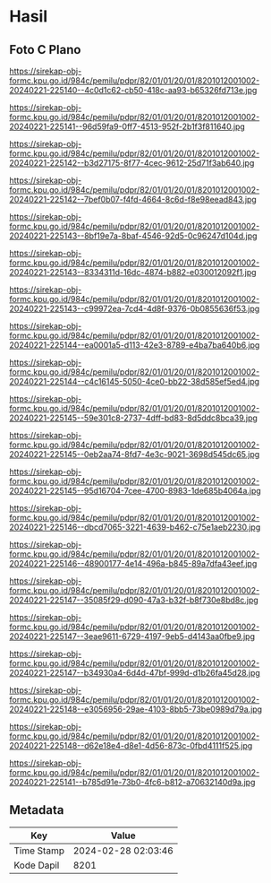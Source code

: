 # Hasil

## Foto C Plano

https://sirekap-obj-formc.kpu.go.id/984c/pemilu/pdpr/82/01/01/20/01/8201012001002-20240221-225140--4c0d1c62-cb50-418c-aa93-b65326fd713e.jpg

https://sirekap-obj-formc.kpu.go.id/984c/pemilu/pdpr/82/01/01/20/01/8201012001002-20240221-225141--96d59fa9-0ff7-4513-952f-2b1f3f811640.jpg

https://sirekap-obj-formc.kpu.go.id/984c/pemilu/pdpr/82/01/01/20/01/8201012001002-20240221-225142--b3d27175-8f77-4cec-9612-25d71f3ab640.jpg

https://sirekap-obj-formc.kpu.go.id/984c/pemilu/pdpr/82/01/01/20/01/8201012001002-20240221-225142--7bef0b07-f4fd-4664-8c6d-f8e98eead843.jpg

https://sirekap-obj-formc.kpu.go.id/984c/pemilu/pdpr/82/01/01/20/01/8201012001002-20240221-225143--8bf19e7a-8baf-4546-92d5-0c96247d104d.jpg

https://sirekap-obj-formc.kpu.go.id/984c/pemilu/pdpr/82/01/01/20/01/8201012001002-20240221-225143--8334311d-16dc-4874-b882-e030012092f1.jpg

https://sirekap-obj-formc.kpu.go.id/984c/pemilu/pdpr/82/01/01/20/01/8201012001002-20240221-225143--c99972ea-7cd4-4d8f-9376-0b0855636f53.jpg

https://sirekap-obj-formc.kpu.go.id/984c/pemilu/pdpr/82/01/01/20/01/8201012001002-20240221-225144--ea0001a5-d113-42e3-8789-e4ba7ba640b6.jpg

https://sirekap-obj-formc.kpu.go.id/984c/pemilu/pdpr/82/01/01/20/01/8201012001002-20240221-225144--c4c16145-5050-4ce0-bb22-38d585ef5ed4.jpg

https://sirekap-obj-formc.kpu.go.id/984c/pemilu/pdpr/82/01/01/20/01/8201012001002-20240221-225145--59e301c8-2737-4dff-bd83-8d5ddc8bca39.jpg

https://sirekap-obj-formc.kpu.go.id/984c/pemilu/pdpr/82/01/01/20/01/8201012001002-20240221-225145--0eb2aa74-8fd7-4e3c-9021-3698d545dc65.jpg

https://sirekap-obj-formc.kpu.go.id/984c/pemilu/pdpr/82/01/01/20/01/8201012001002-20240221-225145--95d16704-7cee-4700-8983-1de685b4064a.jpg

https://sirekap-obj-formc.kpu.go.id/984c/pemilu/pdpr/82/01/01/20/01/8201012001002-20240221-225146--dbcd7065-3221-4639-b462-c75e1aeb2230.jpg

https://sirekap-obj-formc.kpu.go.id/984c/pemilu/pdpr/82/01/01/20/01/8201012001002-20240221-225146--48900177-4e14-496a-b845-89a7dfa43eef.jpg

https://sirekap-obj-formc.kpu.go.id/984c/pemilu/pdpr/82/01/01/20/01/8201012001002-20240221-225147--35085f29-d090-47a3-b32f-b8f730e8bd8c.jpg

https://sirekap-obj-formc.kpu.go.id/984c/pemilu/pdpr/82/01/01/20/01/8201012001002-20240221-225147--3eae9611-6729-4197-9eb5-d4143aa0fbe9.jpg

https://sirekap-obj-formc.kpu.go.id/984c/pemilu/pdpr/82/01/01/20/01/8201012001002-20240221-225147--b34930a4-6d4d-47bf-999d-d1b26fa45d28.jpg

https://sirekap-obj-formc.kpu.go.id/984c/pemilu/pdpr/82/01/01/20/01/8201012001002-20240221-225148--e3056956-29ae-4103-8bb5-73be0989d79a.jpg

https://sirekap-obj-formc.kpu.go.id/984c/pemilu/pdpr/82/01/01/20/01/8201012001002-20240221-225148--d62e18e4-d8e1-4d56-873c-0fbd4111f525.jpg

https://sirekap-obj-formc.kpu.go.id/984c/pemilu/pdpr/82/01/01/20/01/8201012001002-20240221-225141--b785d91e-73b0-4fc6-b812-a70632140d9a.jpg


## Metadata

| Key        | Value               |
| ---------- | ------------------- |
| Time Stamp | 2024-02-28 02:03:46 |
| Kode Dapil | 8201                |



